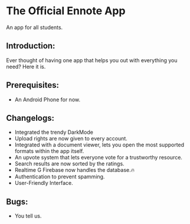 
# The Official Ennote App
An app for all students.

## Introduction: 
Ever thought of having one app that helps you out with everything you need?
Here it is.

## Prerequisites:
 - An Android Phone for now.
 
## Changelogs:
 - Integrated the trendy DarkMode
 - Upload rights are now given to every account.
 - Integrated with a document viewer, lets you open the most supported formats within the app itself.
 - An upvote system that lets everyone vote for a trustworthy resource.
 - Search results are now sorted by the ratings.
 - Realtime G Firebase now handles the database.🔥
 - Authentication to prevent spamming.
 - User-Friendly Interface.

## Bugs:
- You tell us.
